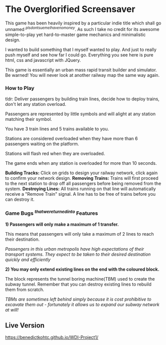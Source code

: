 # The Overglorified Screensaver

This game has been heavily inspired by a particular indie title which shall go unnamed <sup>*plsdontsuemeIhavenomoney*</sup>. As such I take no credit for its awesome simple-to-play yet hard-to-master game mechanics and minimalistic design.

I wanted to build something that I myself wanted to play. And just to really push myself and see how far I could go. Everything you see here is pure html, css and javascript with JQuery.

This game is essentially an urban mass rapid transit builder and simulator. Be warned! You will never look at another railway map the same way again.

### How to Play

tldr: Deliver passengers by building train lines, decide how to deploy trains, don't let any station overload.

Passengers are represented by little symbols and will alight at any station matching their symbol.

You have 3 train lines and 5 trains available to you.

Stations are considered overloaded when they have more than 6 passengers waiting on the platform.

Stations will flash red when they are overloaded.

The game ends when any station is overloaded for more than 10 seconds.

**Building Tracks:** Click on grids to design your railway network, click again to confirm your network design.
**Removing Trains:** Trains will first proceed to the next station to drop off all passengers before being removed from the system.
**Destroying Lines:** All trains running on that line will automatically receive a "Remove Train" signal. A line has to be free of trains before you can destroy it.

### Game Bugs <sup>*thatwereturnedinto*</sup> Features
**1) Passengers will only make a maximum of 1 transfer.**

This means that passengers will only take a maximum of 2 lines to reach their destination.

*Passengers in this urban metropolis have high expectations of their transport systems. They expect to be taken to their desired destination quickly and efficiently*

**2) You may only extend existing lines on the end with the coloured block.**

The block represents the tunnel boring machine(TBM) used to create the subway tunnel. Remember that you can destroy existing lines to rebuild them from scratch.

*TBMs are sometimes left behind simply because it is cost prohibitive to excavate them out - fortunately it allows us to expand our subway network at will!*

## Live Version

https://benedictkohtc.github.io/WDI-Project1/
